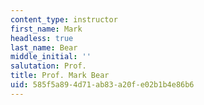 ```yaml
---
content_type: instructor
first_name: Mark
headless: true
last_name: Bear
middle_initial: ''
salutation: Prof.
title: Prof. Mark Bear
uid: 585f5a89-4d71-ab83-a20f-e02b1b4e86b6
---
```

